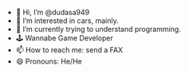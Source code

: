 - 👋 Hi, I’m @dudasa949
- 👀 I’m interested in cars, mainly.
- 🌱 I’m currently trying to understand programming.
- 🕹️ Wannabe Game Developer
- 📫 How to reach me: send a FAX
- 😄 Pronouns: He/He

<!---
dudasa949/dudasa949 is a ✨ special ✨ repository because its `README.md` (this file) appears on your GitHub profile.
You can click the Preview link to take a look at your changes.
--->
